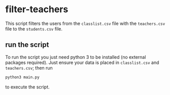 # filter-teachers

This script filters the users from the `classlist.csv` file with the `teachers.csv` file to the `students.csv` file.

## run the script

To run the script you just need python 3 to be installed (no external packages required). Just ensure your data is placed in `classlist.csv` and `teachers.csv`; then run 
```sh
python3 main.py
```
to execute the script.